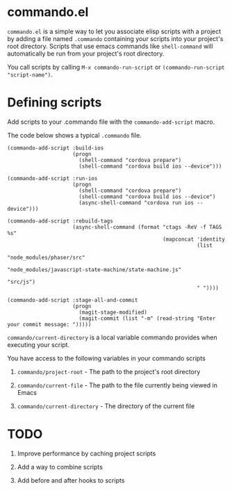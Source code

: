 # commando.el

`commando.el` is a simple way to let you associate elisp scripts with
a project by adding a file named `.commando` containing your scripts
into your project's root directory.  Scripts that use emacs commands
like `shell-command` will automatically be run from your project's root
directory.

You call scripts by calling `M-x commando-run-script` or `(commando-run-script "script-name")`.

# Defining scripts
Add scripts to your .commando file with the `commando-add-script` macro.

The code below shows a typical `.commando` file.

```
(commando-add-script :build-ios
                     (progn
                       (shell-command "cordova prepare")
                       (shell-command "cordova build ios --device")))

(commando-add-script :run-ios
                     (progn
                       (shell-command "cordova prepare")
                       (shell-command "cordova build ios --device")
                       (async-shell-command "cordova run ios --device")))

(commando-add-script :rebuild-tags
                     (async-shell-command (format "ctags -ReV -f TAGS %s"
                                                  (mapconcat 'identity
                                                             (list
                                                              "node_modules/phaser/src"
                                                              "node_modules/javascript-state-machine/state-machine.js"
                                                              "src/js")
                                                             " "))))

(commando-add-script :stage-all-and-commit
                     (progn
                       (magit-stage-modified)
                       (magit-commit (list "-m" (read-string "Enter your commit message: ")))))
```

`commando/current-directory` is a local variable commando provides
when executing your script.

You have access to the following variables in your commando scripts

1. `commando/project-root` - The path to the project's root directory

2. `commando/current-file` - The path to the file currently being viewed in Emacs

3. `commando/current-directory` - The directory of the current file

# TODO

1. Improve performance by caching project scripts

2. Add a way to combine scripts

3. Add before and after hooks to scripts
